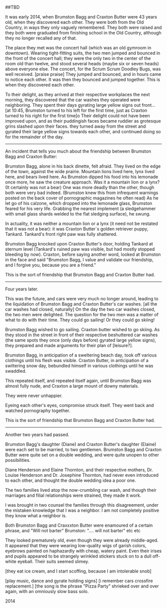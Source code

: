 ##TBD

It was early 2014, when Brumston Bagg and Craxton Butter were 43 years old, when they discovered each other. They were both from the Old Country, in ways they only vaguely remembered. They both were raised and they both were graduated from finishing school in the Old Country, although they no longer recalled any of that.

The place they met was the concert hall (which was an old gymroom in downtown). Wearing tight-fitting suits, the two men jumped and bounced in the front of the concert hall; they were the only two in the center of the room old than twelve, and stood several heads (maybe six or seven heads) above everyone else.
The concert, for the Scrum Scrum Doodley Bugs, was well received. [praise praise]
They jumped and bounced, and in hours came to notice each other. It was then they bounced and jumped together. This is when they discovered each other.

To their delight, as they arrived at their respective workplaces the next morning, they discovered that the car washes they operated were neighboring. They spent their days gyrating large yellow signs out front... [at 10:45, Brumston turned to his left for the first time, just as Craxton turned to his right for the first time]o
Their delight could not have been improved upon, and as their puddingish faces became ruddier as grotesque grins slashed upon their faces.
they turned away from the street and gyrated their large yellow signs towards each other, and continued doing so for the remainder of the day.

-------------------------------

An incident that tells you much about the friendship between Brumston Bagg and Craxton Butter:

Brumston Bagg, alone in his back dinette, felt afraid. They lived on the edge of the town, against the wide prairie. Mountain lions lived here, lynx lived here, and bears lived here.
  As Brumston dipped his food into his lemonade once more, he saw the creature approach. Was it a mountain lion or a lynx? (It certainly was not a bear) One was more deadly than the other, though both were very bad indeed.
  (Brumston knew this from infrequent warnings posted on the back cover of pornographic magazines he often read)
  As he let go of his calzone, which dropped into the lemonade glass, Brumston feared for his very life.
  Grabbing the nearest implement (a sledgehammer with small glass shards welded to the flat sledging surface), he swung.

  In actuality, it was neither a mountain lion or a lynx (it need not be restated that it was not a bear): it was Craxton Butter`s golden retriever puppy, Tankard.
  Tankard's front right paw was fully shattered.

  Brumston Bagg knocked upon Craxton Butter's door, holding Tankard at sternum level (Tankard's ruined paw was visible, but had mostly stopped bleeding by now).
  Craxton, before saying another word, looked at Brumston in the face and said "Brumston Bagg, I value and validate our friendship, and I forgive you, because
  you are a friend."

  This is the sort of friendship that Brumston Bagg and Craxton Butter had.

---------------------------------

  Four years later.

  This was the future, and cars were very much no longer around, leading to the liquidation of Brumston Bagg and Craxton Butter's car washes.
  [all the car washes had closed, naturally]
  On the day the two car washes closed, the two men were delighted.
  The question for the two men was a matter of what to do with their time. They could go sailing! Or they could go skiing!

  Brumston Bagg wished to go sailing. Craxton butter wished to go skiing.
  As they stood in the street in front of their respective beshuttered car washes (the same spots they once (only days before) gyrated large yellow signs),
  they prepared and made arguments for their plan of [leisure?].

  Brumston Bagg, in anticipation of a sweltering beach day, took off various clothings until his flesh was visible.
  Craxton Butter, in anticipation of a swiltering snow day, bebundled himself in various clothings until he was swaddled.

  This repeated itself, and repeated itself again, until Brumston Bagg was almost fully nude, and Craxton a large mount of downy materials.

  They were never unhappier.

  Eyeing each other's eyes, compromise struck itself. They went back and watched pornography together.

  This is the sort of friendship that Brumston Bagg and Craxton Butter had.

--------------------------------------------

  Another two years had passed.

  Brumston Bagg's daughter (Diane) and Craxton Butter's daughter (Elaine) were each set to be married, to two gentlemen.
  Brumston Bagg and Craxton Butter were quite set on a double wedding, and were quite unopen to other possibilities.

  Diane Henderson and Elaine Thornton, and their respective mothers, Dr. Louise Henderson and Dr. Josephine Thornton, had never even introduced to each other, and thought the double wedding idea a poor one.

  The two families lived atop the now-crumbling car wash, and though their marriages and filial relationships were strained, they made it work.

  I was brought in two counsel the families through this disagreement, under the mistaken knowledge that I was a neighbor. I am not completely positive they know what
  a neighbor is.


  Both Brumston Bagg and Craxxxton Butter were enamoured of a certain phrase, and 
  "Will not barter"
  Brumston: ".... will not barter"
  etc
  etc

  They looked prematurely old, even though they were already middle-aged. 
  It appeared that they were wearing low-quality wigs of garish colors, eyebrows painted on haphazardly with cheap, watery paint.
  Even their irises and pupils appeared to be strangely wrinkled stickers stuck on to a dull off-white eyeball.
  Their suits seemed slimey.

  [they eat ice cream, and I start scoffing, because I am intolerable snob]

  [play music, dance and gyrate holding signs]
  [i remember cars crossfire replacement.]
  [the song is the phrase "Pizza Party" shrieked over and over again, with an omniously slow bass solo.

2014
